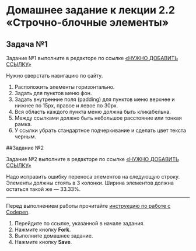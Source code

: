 # Домашнее задание к лекции 2.2 «Строчно-блочные элементы»


## Задача №1

Задание №1 выполните в редакторе по ссылке [«НУЖНО ДОБАВИТЬ ССЫЛКУ»](https://codepen.io/sborjes/pen/Lrzrze)

Нужно сверстать навигацию по сайту.

1. Расположить элементы горизонтально.
2. Задать для пунктов меню фон.
3. Задать внутренние поля (padding) для пунктов меню верхнее и нижнее по 15px, правое и левое по 30px.
4. Вся область каждого пункта меню должна быть кликабельна.
5. Между ссылками должно быть небольшое расстояние или тонкая рамка.
6. У ссылки убрать стандартное подчеркивание и сделать цвет текста черным.



##Задание №2

Задание №2 выполните в редакторе по ссылке [«НУЖНО ДОБАВИТЬ ССЫЛКУ»](https://codepen.io/sborjes/pen/RJLJJq)

Надо исправить ошибку переноса элементов на следующую строку. Элементы должны стоять в 3 колонки. Ширина элементов должна остаться такой же — 33.33%.



---
Перед выполнением работы прочитайте [инструкцию по работе с Codepen](https://netology-code.github.io/guides/codepen/).

1. Перейдите по ссылке, указанной в начале задания.
2. Нажмите кнопку **Fork**.
3. Выполните домашнее задание.
4. Нажмите кнопку **Save**.
